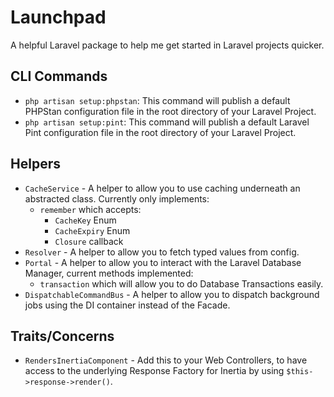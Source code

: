 # Launchpad

A helpful Laravel package to help me get started in Laravel projects quicker.


## CLI Commands

- `php artisan setup:phpstan`: This command will publish a default PHPStan configuration file in the root directory of your Laravel Project.
- `php artisan setup:pint`: This command will publish a default Laravel Pint configuration file in the root directory of your Laravel Project.

## Helpers

- `CacheService` - A helper to allow you to use caching underneath an abstracted class. Currently only implements:
  - `remember` which accepts:
    - `CacheKey` Enum
    - `CacheExpiry` Enum
    - `Closure` callback
- `Resolver` - A helper to allow you to fetch typed values from config.
- `Portal` - A helper to allow you to interact with the Laravel Database Manager, current methods implemented:
  - `transaction` which will allow you to do Database Transactions easily.
- `DispatchableCommandBus` - A helper to allow you to dispatch background jobs using the DI container instead of the Facade.

## Traits/Concerns

- `RendersInertiaComponent` - Add this to your Web Controllers, to have access to the underlying Response Factory for Inertia by using `$this->response->render()`.

